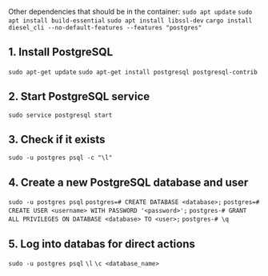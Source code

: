 Other dependencies that should be in the container:
`sudo apt update`
`sudo apt install build-essential`
`sudo apt install libssl-dev`
`cargo install diesel_cli --no-default-features --features "postgres"`

## 1. Install PostgreSQL
`sudo apt-get update`
`sudo apt-get install postgresql postgresql-contrib`

## 2. Start PostgreSQL service
`sudo service postgresql start`

## 3. Check if it exists
`sudo -u postgres psql -c "\l"`

## 4. Create a new PostgreSQL database and user
`sudo -u postgres psql`
`postgres=# CREATE DATABASE <database>;`
`postgres=# CREATE USER <username> WITH PASSWORD '<password>';`
`postgres-# GRANT ALL PRIVILEGES ON DATABASE <database> TO <user>;`
`postgres-# \q`

## 5. Log into databas for direct actions
`sudo -u postgres psql`
`\l`
`\c <database_name>`
